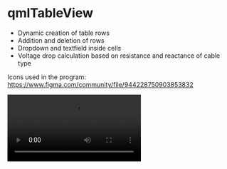 # qmlTableView

- Dynamic creation of table rows
- Addition and deletion of rows
- Dropdown and textfield inside cells
- Voltage drop calculation based on resistance and reactance of cable type

Icons used in the program: https://www.figma.com/community/file/944228750903853832

![video](https://github.com/haydenburrows30/qmlTableView/blob/main/media/screencast.mp4)
